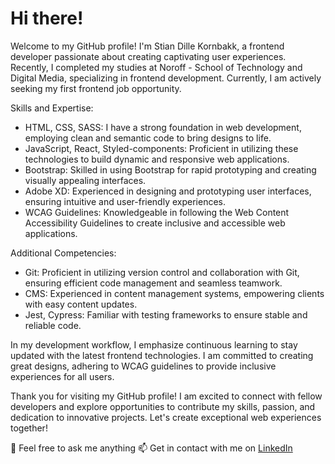 # Hi there!

Welcome to my GitHub profile! I'm Stian Dille Kornbakk, a frontend developer passionate about creating captivating user experiences. Recently, I completed my studies at Noroff - School of Technology and Digital Media, specializing in frontend development. Currently, I am actively seeking my first frontend job opportunity.

Skills and Expertise:

- HTML, CSS, SASS: I have a strong foundation in web development, employing clean and semantic code to bring designs to life.
- JavaScript, React, Styled-components: Proficient in utilizing these technologies to build dynamic and responsive web applications.
- Bootstrap: Skilled in using Bootstrap for rapid prototyping and creating visually appealing interfaces.
- Adobe XD: Experienced in designing and prototyping user interfaces, ensuring intuitive and user-friendly experiences.
- WCAG Guidelines: Knowledgeable in following the Web Content Accessibility Guidelines to create inclusive and accessible web applications.

Additional Competencies:

- Git: Proficient in utilizing version control and collaboration with Git, ensuring efficient code management and seamless teamwork.
- CMS: Experienced in content management systems, empowering clients with easy content updates.
- Jest, Cypress: Familiar with testing frameworks to ensure stable and reliable code.

In my development workflow, I emphasize continuous learning to stay updated with the latest frontend technologies. I am committed to creating great designs, adhering to WCAG guidelines to provide inclusive experiences for all users.

Thank you for visiting my GitHub profile! I am excited to connect with fellow developers and explore opportunities to contribute my skills, passion, and dedication to innovative projects. Let's create exceptional web experiences together!

💬 Feel free to ask me anything
📫 Get in contact with me on [LinkedIn](https://www.linkedin.com/in/stian-dille-kornbakk-335b5a159/)
